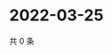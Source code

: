 # 2022-03-25

共 0 条

<!-- BEGIN WEIBO -->
<!-- 最后更新时间 Fri Mar 25 2022 15:12:37 GMT+0800 (China Standard Time) -->

<!-- END WEIBO -->

